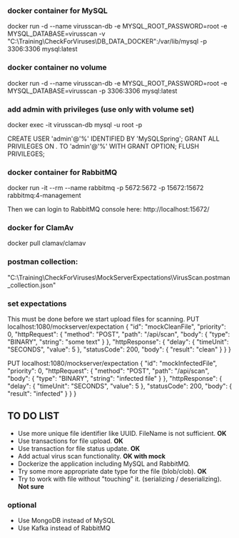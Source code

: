 ### docker container for MySQL
docker run -d --name virusscan-db -e MYSQL_ROOT_PASSWORD=root -e MYSQL_DATABASE=virusscan -v "C:\Training\CheckForViruses\DB_DATA_DOCKER":/var/lib/mysql -p 3306:3306 mysql:latest

### docker container no volume
docker run -d --name virusscan-db -e MYSQL_ROOT_PASSWORD=root -e MYSQL_DATABASE=virusscan -p 3306:3306 mysql:latest

### add admin with privileges (use only with volume set)
docker exec -it virusscan-db mysql -u root -p

CREATE USER 'admin'@'%' IDENTIFIED BY 'MySQLSpring';
GRANT ALL PRIVILEGES ON *.* TO 'admin'@'%' WITH GRANT OPTION;
FLUSH PRIVILEGES;


### docker container for RabbitMQ
docker run -it --rm --name rabbitmq -p 5672:5672 -p 15672:15672 rabbitmq:4-management

Then we can login to RabbitMQ console here: http://localhost:15672/

### docker for ClamAv 
docker pull clamav/clamav

### postman collection:
"C:\Training\CheckForViruses\MockServerExpectations\VirusScan.postman_collection.json"

### set expectations
This must be done before we start upload files for scanning.
PUT localhost:1080/mockserver/expectation
{
    "id": "mockCleanFile",
    "priority": 0,
    "httpRequest": {
        "method": "POST",
        "path": "/api/scan",
        "body": {
            "type": "BINARY",
            "string": "some text"
        }
    },
    "httpResponse": {
        "delay": {
            "timeUnit": "SECONDS",
            "value": 5
        },
        "statusCode": 200,
        "body": {
            "result": "clean"
        }
    }
}

PUT localhost:1080/mockserver/expectation
{
    "id": "mockInfectedFile",
    "priority": 0,
    "httpRequest": {
        "method": "POST",
        "path": "/api/scan",
        "body": {
            "type": "BINARY",
            "string": "infected file"
        }
    },
    "httpResponse": {
        "delay": {
            "timeUnit": "SECONDS",
            "value": 5
        },
        "statusCode": 200,
        "body": {
            "result": "infected"
        }
    }
}


## TO DO LIST
- Use more unique file identifier like UUID. FileName is not sufficient. **OK**
- Use transactions for file upload. **OK**
- Use transaction for file status update. **OK**
- Add actual virus scan functionality. **OK with mock**
- Dockerize the application including MySQL and RabbitMQ.
- Try some more appropriate date type for the file (blob/clob). **OK**
- Try to work with file without "touching" it. (serializing / deserializing). **Not sure**
### optional
- Use MongoDB instead of MySQL
- Use Kafka instead of RabbitMQ
